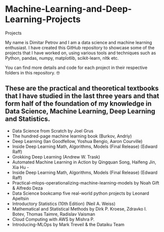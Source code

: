 # Machine-Learning-and-Deep-Learning-Projects
Projects

My name is Dimitar Petrov and I am a data science and machine learning enthusiast. I have created this GitHub repository to showcase some of the projects that I have worked on, using various tools and techniques such as Python, pandas, numpy, matplotlib, scikit-learn, nltk etc.


You can find more details and code for each project in their respective folders in this repository. :nerd_face: 
## These are the practical and theoretical textbooks that I have studied in the last three years and that form half of the foundation of my knowledge in Data Science, Machine Learning, Deep Learning and Statistics.
* Data Science from Scratch by Joel Grus
* The hundred-page machine learning book (Burkov, Andriy)
* Deep Learning (Ian Goodfellow, Yoshua Bengio, Aaron Courville)
* Inside Deep Learning Math, Algorithms, Models (Final Release) (Edward Raff)
* Grokking Deep Learning (Andrew W. Trask)
* Automated Machine Learning in Action by Qingquan Song, Haifeng Jin, Xia Hu - 
* Inside Deep Learning Math, Algorithms, Models (Final Release) (Edward Raff)
* Practical-mlops-operationalizing-machine-learning-models by Noah Gift & Alfredo Deza
* Data Science bookcamp five real-world python projects by Leonard Apeltsin
* Introductory Statistics (10th Edition) (Neil A. Weiss) 
* Mathematical and Statistical Methods by Dirk P. Kroese, Zdravko I. Botev, Thomas Taimre, Radislav Vaisman
* Cloud Computing with AWS by Mishra P. 
* Introducing-MLOps by Mark Treveil & the Dataiku Team
